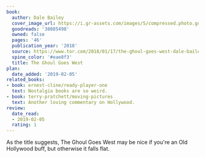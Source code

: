 ```yaml
---
book:
  author: Dale Bailey
  cover_image_url: https://i.gr-assets.com/images/S/compressed.photo.goodreads.com/books/1516209337l/38085498._SY475_.jpg
  goodreads: '38085498'
  owned: false
  pages: '46'
  publication_year: '2018'
  source: https://www.tor.com/2018/01/17/the-ghoul-goes-west-dale-bailey/
  spine_color: '#eae8f3'
  title: The Ghoul Goes West
plan:
  date_added: '2019-02-05'
related_books:
- book: ernest-cline/ready-player-one
  text: Nostalgia books are so weird.
- book: terry-pratchett/moving-pictures
  text: Another loving commentary on Hollywood.
review:
  date_read:
  - 2019-02-05
  rating: 1
---
```


As the title suggests, The Ghoul Goes West may be nice if you're an Old Hollywood buff, but otherwise it falls flat.
